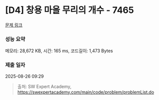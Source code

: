 # [D4] 창용 마을 무리의 개수 - 7465 

[문제 링크](https://swexpertacademy.com/main/code/problem/problemDetail.do?contestProbId=AWngfZVa9XwDFAQU) 

### 성능 요약

메모리: 28,672 KB, 시간: 165 ms, 코드길이: 1,473 Bytes

### 제출 일자

2025-08-26 09:29



> 출처: SW Expert Academy, https://swexpertacademy.com/main/code/problem/problemList.do